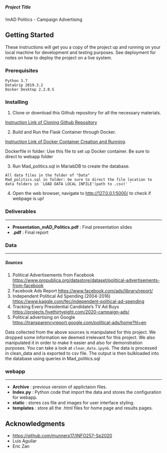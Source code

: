 ##### Project Title

!mAD Politics - Campaign Advertising

## Getting Started

These instructions will get you a copy of the project up and running on your local machine for development and testing purposes. See deployment for notes on how to deploy the project on a live system.

### Prerequisites

```
Python 3.7
DataGrip 2019.3.2
Docker Desktop 2.2.0.5
```

### Installing

1. Clone or download this Github repository for all the necessary materials. 
	

[Instruction Link of Cloning Github Repository](https://help.github.com/en/github/creating-cloning-and-archiving-repositories/cloning-a-repository)

2. Build and Run the Flask Container through Docker. 

[Instruction Link of Docker Container Creation and Running](https://github.com/munners17/python-flask-app).

Dockerfile in folder: Use this file to set up Docker container. Be sure to direct to webapp folder

3. Run Mad_politics.sql in MariabDB to create the database.

```
All data files in the folder of "Data"
Mad_politics.sql in folder: be sure to direct the file location to data folders in `LOAD DATA LOCAL INFILE'(path to .csv)' `
```

4. Open the web browser, navigate to http://127.0.0.1:5000/ to check if webpage is up!



### Deliverables
---
* **Presentation_mAD_Politics.pdf** : Final presentation slides
* **.pdf** : Final report

### Data
---

##### Sources

1. Political Advertisements from Facebook
https://www.propublica.org/datastore/dataset/political-advertisements-from-facebook
2. Facebook Ads Report
https://www.facebook.com/ads/library/report/
3. Independent Political Ad Spending (2004-2016)
https://www.kaggle.com/fec/independent-political-ad-spending
4. Tracking Every Presidential Candidate’s TV Ad Buys
https://projects.fivethirtyeight.com/2020-campaign-ads/
5. Political advertising on Google
https://transparencyreport.google.com/political-ads/home?hl=en

Data collected from the above sources is manipulated for this project. We dropped
some information we deemed irrelevant for this project. We also manipulated it in order
to make it easier and also for demonstration purposes. You can take a look at ```clean_data.ipynb```.
The data is processed in clean_data and is exported to csv file. The output is then bulkloaded
into the database using queries in Mad_politics.sql

### webapp
---
* **Archive** : previous version of applictaion files.
* **Index.py** : Python code that import the data and stores the configuration for webapp.
* **static** : stores css file and images for user interface styling.
* **templates** : store all the .html files for home page and results pages.


## Acknowledgments

* https://github.com/munners17/INFO257-Sp2020
* Luis Aguilar
* Eric Zan

